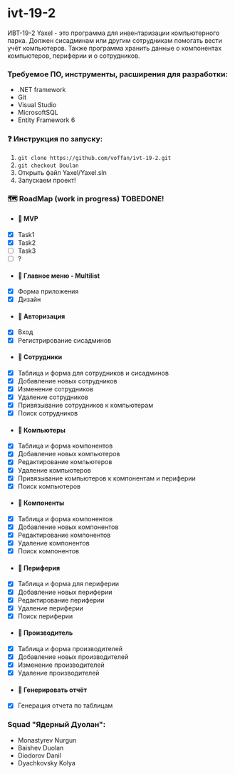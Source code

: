 # ivt-19-2

ИВТ-19-2
Yaxel - это программа для инвентаризации компьютерного парка. Должен сисадминам или другим сотрудникам помогать вести учёт компьютеров. Также программа хранить данные о 
компонентах компьютеров, периферии и о сотрудников.

### Требуемое ПО, инструменты, расширения для разработки:
- .NET framework
- Git
- Visual Studio
- MicrosoftSQL
- Entity Framework 6

### :question: Инструкция по запуску: 
1. `git clone https://github.com/voffan/ivt-19-2.git`
2. `git checkout Doulan`
3. Открыть файл Yaxel/Yaxel.sln
4. Запускаем проект!

### :world_map: RoadMap 	(work in progress) TOBEDONE!
* #### :crown: MVP
- [x] Task1
- [x] Task2
- [ ] Task3
- [ ] ?

* #### 📁 Главное меню - Multilist
- [x] Форма приложения
- [x] Дизайн
* #### :key: Авторизация
- [x] Вход
- [x] Регистрирование сисадминов
* #### 📌 Сотрудники
- [x] Таблица и форма для сотрудников и сисадминов
- [x] Добавление новых сотрудников
- [x] Изменение сотрудников
- [x] Удаление сотрудников
- [x] Привязывание сотрудников к компьютерам
- [x] Поиск сотрудников

* #### 📌 Компьютеры
- [x] Таблица и форма компонентов
- [x] Добавление новых компьютеров
- [x] Редактирование компьютеров
- [x] Удаление компьютеров
- [x] Привязывание компьютеров к компонентам и периферии
- [x] Поиск компьютеров

* #### 📌 Компоненты
- [x] Таблица и форма компонентов
- [x] Добавление новых компонентов
- [x] Редактирование компонентов
- [x] Удаление компонентов
- [x] Поиск компонентов

* #### 📌 Периферия
- [x] Таблица и форма для периферии
- [x] Добавление новых периферии
- [x] Редактирование периферии
- [x] Удаление периферии
- [x] Поиск периферии

* #### 📌 Производитель
- [x] Таблица и форма производителей
- [x] Добавление новых производителей
- [x] Изменение производителей
- [x] Удаление производителей

* #### 📄 Генерировать отчёт
- [x] Генерация отчета по таблицам


### Squad "Ядерный Дуолан":
* Monastyrev Nurgun
* Baishev Duolan
* Diodorov Danil
* Dyachkovsky Kolya
